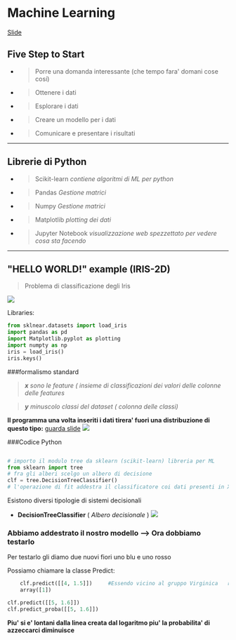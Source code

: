# Machine Learning 
[Slide](https://elly2020.dia.unipr.it/pluginfile.php/29265/mod_resource/content/1/03_introduzione_ML_iris2D.pdf)

## Five Step to Start
* > Porre una domanda interessante (che tempo fara' domani cose cosí)
* > Ottenere i dati
* > Esplorare i dati
* > Creare un modello per i dati
* > Comunicare e presentare i risultati

***

## Librerie di Python
* > Scikit-learn *contiene algoritmi di ML per python*
* > Pandas *Gestione matrici* 
* > Numpy *Gestione matrici* 
* > Matplotlib  *plotting dei dati*
* > Jupyter Notebook *visualizzazione web spezzettato per vedere cosa sta facendo* 

***

## "HELLO WORLD!" example (IRIS-2D)

> Problema di classificazione degli Iris 
 
![](https://www.giardinaggio.net/giardino/bulbi/iris_NG1.jpg)

Libraries:
```python
from sklnear.datasets import load_iris
import pandas as pd
import Matplotlib.pyplot as plotting
import numpty as np 
iris = load_iris()
iris.keys()
```

###formalismo standard 

> *__x__ sono le feature ( insieme di classificazioni dei valori delle colonne delle features*

> *__y__ minuscolo classi del dataset ( colonna delle classi)*

__Il programma una volta inseriti i dati tirera' fuori una distribuzione di questo tipo:__ [guarda slide](https://elly2020.dia.unipr.it/pluginfile.php/29265/mod_resource/content/1/03_introduzione_ML_iris2D.pdf)
![](http://www.r-project.it/_book/53-classification-CTREE_files/figure-html/bq-1.png)
  
###Codice Python

```python

# importo il modulo tree da sklearn (scikit-learn) libreria per ML
from sklearn import tree
# fra gli alberi scelgo un albero di decisione
clf = tree.DecisionTreeClassifier()
# l'operazione di fit addestra il classificatore coi dati presenti in X e y clf = clf.fit(X, y)

```


Esistono diversi tipologie di sistemi decisionali

* __DecisionTreeClassifier__ ( *Albero decisionale* )
  ![](https://scikit-learn.org/stable/_images/iris.png)

### Abbiamo addestrato il nostro modello --> Ora dobbiamo testarlo

Per testarlo gli diamo due nuovi fiori uno blu e uno rosso

Possiamo chiamare la classe Predict:


```python 
    clf.predict([[4, 1.5]])     #Essendo vicino al gruppo Virginica   riuscira' ad azzeccarlo con facilita' 
    array([1])
```

```python
clf.predict([[5, 1.6]])            
clf.predict_proba([[5, 1.6]])

```

 __Piu' si e' lontani dalla linea creata dal logaritmo piu' la probabilita' di azzeccarci diminuisce__

